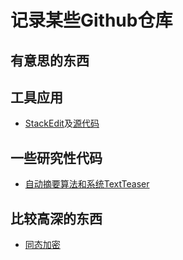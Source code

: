 记录某些Github仓库
==================

有意思的东西
------------

工具应用
------------

* [StackEdit](http://benweet.github.io/stackedit)及[源代码](https://github.com/benweet/stackedit)

一些研究性代码
--------------

* [自动摘要算法和系统TextTeaser](https://github.com/MojoJolo/textteaser)

比较高深的东西
--------------
* [同态加密](https://github.com/shaih/HElib)

